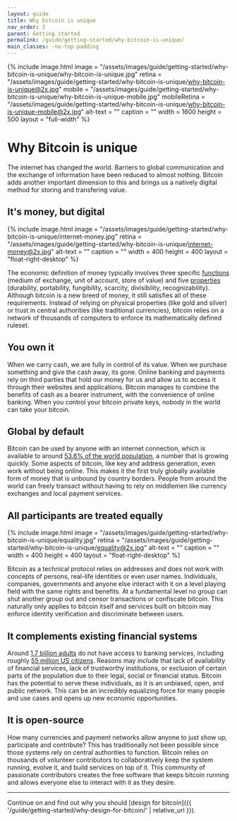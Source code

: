 ```yaml
---
layout: guide
title: Why bitcoin is unique
nav_order: 2
parent: Getting started
permalink: /guide/getting-started/why-bitcoin-is-unique/
main_classes: -no-top-padding
---
```


<!--

Editor's notes

A very top-level introduction to why bitcoin matters, with an eye towards designers.

-->

{% include image.html
   image = "/assets/images/guide/getting-started/why-bitcoin-is-unique/why-bitcoin-is-unique.jpg"
   retina = "/assets/images/guide/getting-started/why-bitcoin-is-unique/why-bitcoin-is-unique@2x.jpg"
   mobile = "/assets/images/guide/getting-started/why-bitcoin-is-unique/why-bitcoin-is-unique-mobile.jpg"
   mobileRetina = "/assets/images/guide/getting-started/why-bitcoin-is-unique/why-bitcoin-is-unique-mobile@2x.jpg"
   alt-text = ""
   caption = ""
   width = 1600
   height = 500
   layout = "full-width"
%}

# Why Bitcoin is unique

The internet has changed the world. Barriers to global communication and the exchange of information have been reduced to almost nothing. Bitcoin adds another important dimension to this and brings us a natively digital method for storing and transfering value.

<!--
The status quo is that currencies are created and managed by governments and online payments are routed through the payment networks of large corporations. Government authority ensures that currencies are recognized and backed, while payment providers stay on top of fraud, prevent double-spending, provide security and various other benefits and services. This highly complex system works well enough for most people.

Bitcoins unique and clever combination of different technologies has managed to create both a currency and a payment network that can be trusted without government or corporate authorities. This innovation does not only open up global payments to anyone with a smartphone or computer, it also allows for storing value outside of traditional economic systems. This does not mean that bitcoin will replace existing currencies. Instead, it can complement them by better serving audiences and use cases that are typically difficult and expensive, as well as opening up completely new possibilities.

We have already hinted at some of the unique properties of Bitcoin, but let’s go through them one by one, seen through the lens of Bitcoin as money.

-->

## It's money, but digital

<div class="center" markdown="1">

{% include image.html
   image = "/assets/images/guide/getting-started/why-bitcoin-is-unique/internet-money.jpg"
   retina = "/assets/images/guide/getting-started/why-bitcoin-is-unique/internet-money@2x.jpg"
   alt-text = ""
   caption = ""
   width = 400
   height = 400
   layout = "float-right-desktop"
%}

The economic definition of money typically involves three specific [functions](https://en.wikipedia.org/wiki/Money#Functions) (medium of exchange, unit of account, store of value) and five [properties](https://en.wikipedia.org/wiki/Money#Properties) (durability, portability, fungibility, scarcity, divisibility, recognizability). Although bitcoin is a new breed of money, it still satisfies all of these requirements. Instead of relying on physical properties (like gold and silver) or trust in central authorities (like traditional currencies), bitcoin relies on a network of thousands of computers to enforce its mathematically defined ruleset.

</div>

## You own it

When we carry cash, we are fully in control of its value. When we purchase something and give the cash away, its gone. Online banking and payments rely on third parties that hold our money for us and allow us to access it through their websites and applications. Bitcoin manages to combine the benefits of cash as a bearer instrument, with the convenience of online banking. When you control your bitcoin private keys, nobody in the world can take your bitcoin.

## Global by default

Bitcoin can be used by anyone with an internet connection, which is available to around [53.6% of the world population](https://en.wikipedia.org/wiki/Global_Internet_usage), a number that is growing quickly. Some aspects of bitcoin, like key and address generation, even work without being online. This makes it the first truly globally available form of money that is unbound by country borders. People from around the world can freely transact without having to rely on middlemen like currency exchanges and local payment services.

## All participants are treated equally

<div class="center" markdown="1">

{% include image.html
   image = "/assets/images/guide/getting-started/why-bitcoin-is-unique/equality.jpg"
   retina = "/assets/images/guide/getting-started/why-bitcoin-is-unique/equality@2x.jpg"
   alt-text = ""
   caption = ""
   width = 400
   height = 400
   layout = "float-right-desktop"
%}

Bitcoin as a technical protocol relies on addresses and does not work with concepts of persons, real-life identities or even user names. Individuals, companies, governments and anyone else interact with it on a level playing field with the same rights and benefits. At a fundamental level no group can shut another group out and censor transactions or confiscate bitcoin. This naturally only applies to bitcoin itself and services built on bitcoin may enforce identity verification and discriminate between users.

</div>

## It complements existing financial systems

Around [1.7 billion adults](https://globalfindex.worldbank.org/sites/globalfindex/files/chapters/2017%20Findex%20full%20report_chapter2.pdf) do not have access to banking services, including roughly [55 million US citizens](https://en.wikipedia.org/wiki/Unbanked#The_unbanked_in_the_United_States). Reasons may include that lack of availability of financial services, lack of trustworthy institutions, or exclusion of certain parts of the population due to their legal, social or financial status. Bitcoin has the potential to serve these individuals, as it is an unbiased, open, and public network. This can be an incredibly equalizing force for many people and use cases and opens up new economic opportunities.

## It is open-source

How many currencies and payment networks allow anyone to just show up, participate and contribute? This has traditionally not been possible since those systems rely on central authorities to function. Bitcoin relies on thousands of volunteer contributors to collaboratively keep the system running, evolve it, and build services on top of it. This community of passionate contributors creates the free software that keeps bitcoin running and allows everyone else to interact with it as they desire.

---

Continue on and find out why you should [design for bitcoin]({{ '/guide/getting-started/why-design-for-bitcoin/' | relative_url }}).
